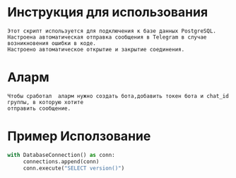 # Инструкция для использования
~~~
Этот скрипт используется для подключения к базе данных PostgreSQL.
Настроена автоматическая отправка сообщения в Telegram в случае возникновения ошибки в коде.
Настроено автоматическое открытие и закрытие соединения.
~~~

# Аларм
~~~
Чтобы сработал  аларм нужно создать бота,добавить токен бота и chat_id группы, в которую хотите 
отправить сообщение.
~~~

# Пример Исползование
```python
with DatabaseConnection() as conn:
     connections.append(conn)
     conn.execute("SELECT version()")
```